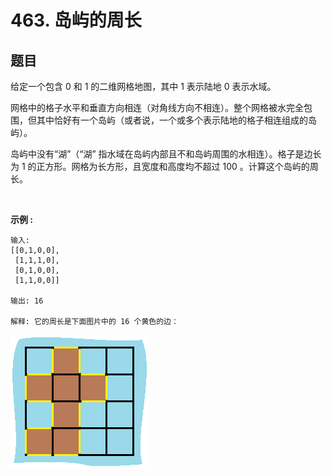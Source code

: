 # 463. 岛屿的周长

## 题目

给定一个包含 0 和 1 的二维网格地图，其中 1 表示陆地 0 表示水域。

网格中的格子水平和垂直方向相连（对角线方向不相连）。整个网格被水完全包围，但其中恰好有一个岛屿（或者说，一个或多个表示陆地的格子相连组成的岛屿）。

岛屿中没有“湖”（“湖” 指水域在岛屿内部且不和岛屿周围的水相连）。格子是边长为 1 的正方形。网格为长方形，且宽度和高度均不超过 100 。计算这个岛屿的周长。

 

**示例 :**
```
输入:
[[0,1,0,0],
 [1,1,1,0],
 [0,1,0,0],
 [1,1,0,0]]

输出: 16

解释: 它的周长是下面图片中的 16 个黄色的边：
```

![island](./img/island.png)
